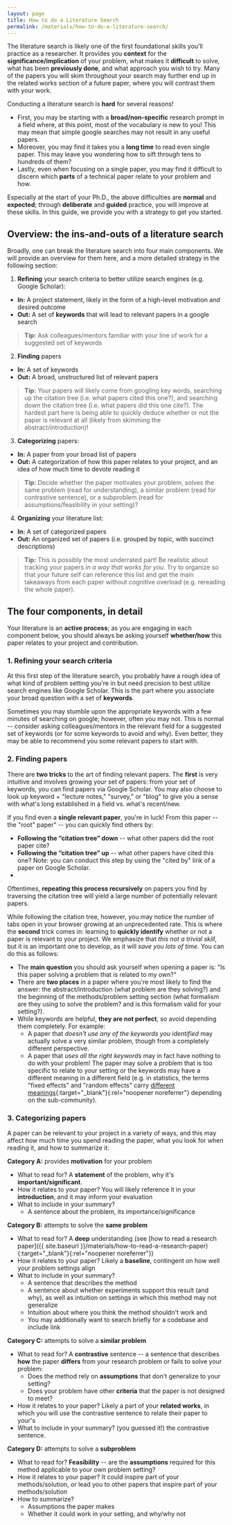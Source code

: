 ```yaml
---
layout: page
title: How to do a Literature Search
permalink: /materials/how-to-do-a-literature-search/
---
```


The literature search is likely one of the first foundational skills you’ll practice as a researcher. 
It provides you **context** for the **significance/implication** of your problem, what makes it **difficult** to solve, 
what has been **previously done**, and what approach you wish to try. 
Many of the papers you will skim throughout your search may further end up in the related works section of a future paper, 
where you will contrast them with your work. 

Conducting a literature search is **hard** for several reasons! 
* First, you may be starting with a **broad/non-specific** research prompt in a field where, at this point, most of the vocabulary is new to you! This may mean that simple google searches may not result in any useful papers. 
* Moreover, you may find it takes you a **long time** to read even single paper. This may leave you wondering how to sift through tens to hundreds of them? 
* Lastly, even when focusing on a single paper, you may find it difficult to discern which **parts** of a technical paper relate to your problem and how.

Especially at the start of your Ph.D., the above difficulties are **normal** and **expected**;
through **deliberate** and **guided** practice, you will improve at these skills. 
In this guide, we provide you with a strategy to get you started.


## Overview: the ins-and-outs of a literature search

Broadly, one can break the literature search into four main components. We will provide an overview for them here, and a more detailed strategy in the following section:
1. **Refining** your search criteria to better utilize search engines (e.g. Google Scholar):
 * **In:** A project statement, likely in the form of a high-level motivation and desired outcome
 * **Out:** A set of **keywords** that will lead to relevant papers in a google search
 > **Tip:** Ask colleagues/mentors familiar with your line of work for a suggested set of keywords
2. **Finding** papers
  * **In:** A set of keywords
  * **Out:** A broad, unstructured list of relevant papers
  > **Tip:** Your papers will likely come from googling key words, searching up the citation tree (i.e. what papers cited this one?), and searching down the citation tree (i.e. what papers did this one cite?). The hardest part here is being able to quickly deduce whether or not the paper is relevant at all (likely from skimming the abstract/introduction)! 
3. **Categorizing** papers:
  * **In:** A paper from your broad list of papers
  * **Out:** A categorization of how this paper relates to your project, and an idea of how much time to devote reading it
  > **Tip:** Decide whether the paper motivates your problem, solves the same problem (read for understanding), a similar problem (read for contrastive sentence), or a subproblem (read for assumptions/feasibility in your setting)? 
4. **Organizing** your literature list:
  * **In:** A set of categorized papers 
  * **Out:** An organized set of papers (i.e. grouped by topic, with succinct descriptions)
  > **Tip:** This is possibly the most underrated part! Be realistic about tracking your papers *in a way that works for you*. Try to organize so that your future self can reference this list and get the main takeaways from each paper without cognitive overload (e.g. rereading the whole paper).

## The four components, in detail

Your literature is an **active process**; as you are engaging in each component below, you should always be asking yourself **whether/how** this paper relates to your project and contribution. 

### 1. Refining your search criteria

At this first step of the literature search, you probably have a rough idea of what kind of problem setting you're in but need precision to best utilize search engines like Google Scholar. This is the part where you associate your broad question with a set of **keywords**. 

Sometimes you may stumble upon the appropriate keywords with a few minutes of searching on google;
however, often you may not. This is normal -- consider asking colleagues/mentors in the relevant field for a suggested set of keywords
(or for some keywords to avoid and why).
Even better, they may be able to recommend you some relevant papers to start with.

### 2. Finding papers

There are **two tricks** to the art of finding relevant papers. 
The **first** is very intuitive and involves growing your set of papers: 
from your set of keywords, you can find papers via Google Scholar. 
You may also choose to look up keyword + "lecture notes," "survey," or "blog" to give you a sense with what's long established in a field vs. what's recent/new. 

If you find even a **single relevant paper**, you're in luck! 
From this paper -- the "root" paper" -- you can quickly find others by: 
* **Following the “citation tree” down** -- what other papers did the root paper cite?
* **Following the “citation tree” up** -- what other papers have cited this one? Note: you can conduct this step by using the "cited by" link of a paper on Google Scholar. 
* 
Oftentimes, **repeating this process recursively** on papers you find by traversing the citation tree will yield a large number of potentially relevant papers.

While following the citation tree, however, you may notice the number of tabs open in your browser growing at an unprecedented rate. 
This is where the **second** trick comes in: learning to **quickly identify** whether or not a paper is relevant to your project. 
We emphasize that *this not a trivial skill*, but it is an important one to develop, as it will *save you lots of time*. You can do this as follows:
* The **main question** you should ask yourself when opening a paper is: "Is this paper solving a problem that is related to my own?"
* There are **two places** in a paper where you're most likely to find the answer: the abstract/introduction (what problem are they solving?) and the beginning of the methods/problem setting section (what formalism are they using to solve the problem? and is this formalism valid for your setting?). 
* While keywords are helpful, **they are not perfect**, so avoid depending them completely. For example:
  * A paper that *doesn't use any of the keywords you identified* may actually solve a very similar problem, though from a completely different perspective. 
  * A paper that *uses all the right keywords* may in fact have nothing to do with your problem! The paper may solve a problem that is too specific to relate to your setting or the keywords may have a different meaning in a different field (e.g. in statistics, the terms "fixed effects" and "random effects" carry [different meanings](https://statmodeling.stat.columbia.edu/2005/01/25/why_i_dont_use/){:target="_blank"}{:rel="noopener noreferrer"} depending on the sub-community).


### 3. Categorizing papers

A paper can be relevant to your project in a variety of ways, and this may affect how much time you spend reading the paper,
what you look for when reading it, and how to summarize it:

**Category A:** provides **motivation** for your problem
* What to read for? A **statement** of the problem, why it's **important/significant**.
* How it relates to your paper? You will likely reference it in your **introduction**, and it may inform your evaluation
* What to include in your summary?
  * A sentence about the problem, its importance/significance 

**Category B:** attempts to solve the **same problem**
* What to read for? A **deep** understanding (see [how to read a research paper]({{ site.baseurl }}/materials/how-to-read-a-research-paper){:target="_blank"}{:rel="noopener noreferrer"})
* How it relates to your paper? Likely a **baseline**, contingent on how well your problem settings align 
* What to include in your summary?
  * A sentence that describes the method
  * A sentence about whether experiments support this result (and why), as well as intuition on settings in which this method may not generalize
  * Intuition about where you think the method shouldn't work and 
  * You may additionally want to search briefly for a codebase and include link

**Category C:** attempts to solve a **similar problem**
* What to read for? A **contrastive** sentence -- a sentence that describes **how** the paper **differs** from your research problem or fails to solve your problem: 
  * Does the method rely on **assumptions** that don't generalize to your setting? 
  * Does your problem have other **criteria** that the paper is not designed to meet? 
* How it relates to your paper? Likely a part of your **related works**, in which you will use the contrastive sentence to relate their paper to your's
* What to include in your summary? (you guessed it!) the contrastive sentence. 

**Category D:** attempts to solve a **subproblem**
* What to read for? **Feasibility** -- are the **assumptions** required for this method applicable to your own problem setting? 
* How it relates to your paper? It could inspire part of your methods/solution, or lead you to other papers that inspire part of your methods/solution
* How to summarize?
  * Assumptions the paper makes
  * Whether it could work in your setting, and why/why not

